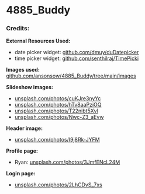 # 4885_Buddy

<!--

### Steps:
1. If you do not have [GitHub Desktop](https://desktop.github.com/) installed, please go ahead and install that first.
2. If you already have `4885_Buddy` folder installed, e.g. `User > Documents > GitHub > 4885_Buddy`, please trash it.
3. If you open GitHub Desktop, you should get a "Can't find 4885_Buddy" message. You can click `Remove`.
4. Clone the repository again:  
<img src="https://user-images.githubusercontent.com/25330392/193745183-dc7e8f9a-d549-4a80-ab34-6703b35cc960.png" width="420">

4. For the folder destination, **make sure you put it inside your MAMP folder's `htdocs`**:  
<img src="https://user-images.githubusercontent.com/25330392/193745699-4cd3d419-1de0-4548-82ee-61d075fff8f9.png" width="500">  

⭐ **do not** use the `User > Documents > GitHub` folder location.

5. Start MAMP.

6. Go to `localhost:8888/4885_Buddy/html`. You should see this:  

![image](https://user-images.githubusercontent.com/25330392/193746250-e9d4949f-3f10-45db-9b79-fd78e87c3ca1.png)  

7. Click `main.html` and you should see the homepage:  
[[prev ver, old](https://user-images.githubusercontent.com/25330392/193746578-638558d0-f450-4fb2-bece-32f6f802ea94.png)]  
<img src="https://user-images.githubusercontent.com/25330392/196013655-38b8754a-3504-4d1d-93f4-85e61de824fa.png" width="420">  

8. To get the latest version of our work, please remember to **Pull Origin**! You can do this by clicking this button:  

![Screenshot 2022-11-08 at 20 51 35](https://user-images.githubusercontent.com/25330392/200741621-6d2f8c56-77c5-411f-9ea2-31b2baeae4cd.png)  
Sometimes it says **Pull Origin**, sometimes it says **Fetch Origin**.

---

**Oct 30th update:**  
`search.html` &mdash; We're now using a tomtom plugin that helps with automated suggestions as the user types their query into the searchbox:  
[developer.tomtom.com/maps-sdk-web-js/tutorials/basic/searchbox-integration](https://developer.tomtom.com/maps-sdk-web-js/tutorials/basic/searchbox-integration)  

As such, we need to install npm for the search page to work properly.  

Open `htdocs > 4885_Buddy` in your Finder/File Explorer, then open it in terminal:  

**Mac:**  
(Right-click the `4885_Buddy` folder > `New Terminal at Folder`)  
<img src="https://user-images.githubusercontent.com/25330392/198928902-a11e60e7-32ca-4b16-840e-0fe12691f5e4.gif" width="720">  

**Windows:**  
<img src="https://user-images.githubusercontent.com/25330392/198929121-e7b94a09-b7fa-4db6-a070-3eff124006bd.png" width="269">  

Type `npm i` to install. 🎉  

When it's done, hard-refresh `search.html`. If you can see the events, congrats!

---

-->

### Credits:
  
**External Resources Used:**
* date picker widget: [github.com/dmuy/duDatepicker](https://github.com/dmuy/duDatepicker)
* time picker widget: [github.com/senthilraj/TimePicki](https://github.com/senthilraj/TimePicki)

**Images used:**  
[github.com/ansonsow/4885_Buddy/tree/main/images](https://github.com/ansonsow/4885_Buddy/tree/main/images)  

**Slideshow images:**
* [unsplash.com/photos/cuKJre3nyYc](https://unsplash.com/photos/cuKJre3nyYc)
* [unsplash.com/photos/hTv8aaPziOQ](https://unsplash.com/photos/hTv8aaPziOQ)
* [unsplash.com/photos/T22nibt5XvI](https://unsplash.com/photos/T22nibt5XvI)
* [unsplash.com/photos/Nwc-Z3_aEvw](https://unsplash.com/photos/Nwc-Z3_aEvw)

**Header image:**
* [unsplash.com/photos/I9j8Rk-JYFM](https://unsplash.com/photos/I9j8Rk-JYFM)

**Profile page:**
* Ryan: [unsplash.com/photos/3JmfENcL24M](https://unsplash.com/photos/3JmfENcL24M)

**Login page:**
* [unsplash.com/photos/2LhCDvS_7xs](https://unsplash.com/photos/2LhCDvS_7xs)
